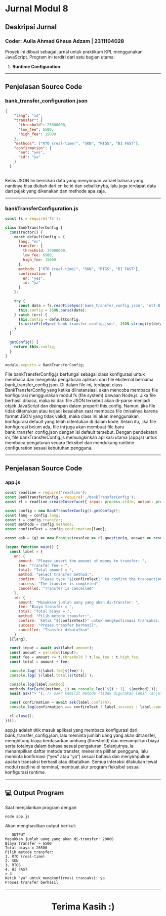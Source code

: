 # Jurnal Modul 8

## Deskripsi Jurnal
<h3>Coder: Aulia Ahmad Ghaus Adzam | 2311104028</h3>

Proyek ini dibuat sebagai jurnal untuk praktikum KPL menggunakan JavaScript. Program ini terdiri dari satu bagian utama:
1. **Runtime Configuration**.

---

## Penjelasan Source Code

### bank_transfer_configuration.json
```json
{
    "lang": "id",
    "transfer": {
      "threshold": 25000000,
      "low_fee": 6500,
      "high_fee": 15000
    },
    "methods": ["RTO (real-time)", "SKN", "RTGS", "BI FAST"],
    "confirmation": {
      "en": "yes",
      "id": "ya"
    }
  }
  

```
<p>Kelas JSON Ini berisikan data yang menyimpan variael bahasa yang nantinya bisa diubah dari en ke id dan sebaliknyba, lalu juga
terdapat data dari pajak yang dikenakan dan methode apa saja.</p>

---

### bankTransferConfiguration.js
```javascript
const fs = require('fs');

class BankTransferConfig {
  constructor() {
    const defaultConfig = {
      lang: "en",
      transfer: {
        threshold: 25000000,
        low_fee: 6500,
        high_fee: 15000
      },
      methods: ["RTO (real-time)", "SKN", "RTGS", "BI FAST"],
      confirmation: {
        en: "yes",
        id: "ya"
      }
    };

    try {
      const data = fs.readFileSync('bank_transfer_config.json', 'utf-8');
      this.config = JSON.parse(data);
    } catch (err) {
      this.config = defaultConfig;
      fs.writeFileSync('bank_transfer_config.json', JSON.stringify(defaultConfig, null, 2));
    }
  }

  getConfig() {
    return this.config;
  }
}

module.exports = BankTransferConfig;


```
<p>File bankTransferConfig.js berfungsi sebagai class konfigurasi untuk membaca dan mengelola pengaturan aplikasi dari file eksternal bernama bank_transfer_config.json. Di dalam file ini, terdapat class BankTransferConfig yang ketika diinstansiasi, akan mencoba membaca file konfigurasi menggunakan modul fs (file system) bawaan Node.js. Jika file berhasil dibaca, maka isi dari file JSON tersebut akan di-parse menjadi objek JavaScript dan disimpan dalam properti this.config. Namun, jika file tidak ditemukan atau terjadi kesalahan saat membaca file (misalnya karena format JSON yang tidak valid), maka class ini akan menggunakan konfigurasi default yang telah ditentukan di dalam kode. Selain itu, jika file konfigurasi belum ada, file ini juga akan membuat file baru bank_transfer_config.json dengan isi default tersebut. Dengan pendekatan ini, file bankTransferConfig.js memungkinkan aplikasi utama (app.js) untuk membaca pengaturan secara fleksibel dan mendukung runtime configuration sesuai kebutuhan pengguna.</p>

---

## Penjelasan Source Code

### app.js
```javascript
const readline = require('readline');
const BankTransferConfig = require('./bankTransferConfig');
const rl = readline.createInterface({ input: process.stdin, output: process.stdout });

const config = new BankTransferConfig().getConfig();
const lang = config.lang;
const t = config.transfer;
const methods = config.methods;
const confirmText = config.confirmation[lang];

const ask = (q) => new Promise(resolve => rl.question(q, answer => resolve(answer)));

(async function main() {
  const label = {
    en: {
      amount: "Please insert the amount of money to transfer: ",
      fee: "Transfer fee = ",
      total: "Total amount = ",
      method: "Select transfer method:",
      confirm: `Please type "${confirmText}" to confirm the transaction: `,
      success: "The transfer is completed",
      cancelled: "Transfer is cancelled"
    },
    id: {
      amount: "Masukkan jumlah uang yang akan di-transfer: ",
      fee: "Biaya transfer = ",
      total: "Total biaya = ",
      method: "Pilih metode transfer:",
      confirm: `Ketik "${confirmText}" untuk mengkonfirmasi transaksi: `,
      success: "Proses transfer berhasil",
      cancelled: "Transfer dibatalkan"
    }
  }[lang];

  const input = await ask(label.amount);
  const amount = parseInt(input);
  const fee = amount <= t.threshold ? t.low_fee : t.high_fee;
  const total = amount + fee;

  console.log(`${label.fee}${fee}`);
  console.log(`${label.total}${total}`);

  console.log(label.method);
  methods.forEach((method, i) => console.log(`${i + 1}. ${method}`));
  await ask("> "); // user memilih metode (tidak digunakan lebih lanjut)

  const confirmation = await ask(label.confirm);
  console.log(confirmation === confirmText ? label.success : label.cancelled);

  rl.close();
})();

```
<p>app.js adalah titik masuk aplikasi yang membaca konfigurasi dari bank_transfer_config.json, lalu meminta jumlah uang yang akan ditransfer, menghitung biaya berdasarkan ambang (threshold) dan menampilkan biaya serta totalnya dalam bahasa sesuai pengaturan. Selanjutnya, ia menampilkan daftar metode transfer, menerima pilihan pengguna, lalu meminta konfirmasi (“yes” atau “ya”) sesuai bahasa dan menyimpulkan apakah transaksi berhasil atau dibatalkan. Semua interaksi dilakukan lewat modul readline di terminal, membuat alur program fleksibel sesuai konfigurasi runtime.</p>

---

## 💻 Output Program
Saat menjalankan program dengan:
```
node app.js
```
Akan menghasilkan output berikut:
```
-- OUTPUT --
Masukkan jumlah uang yang akan di-transfer: 20000
Biaya transfer = 6500
Total biaya = 26500
Pilih metode transfer:
1. RTO (real-time)
2. SKN
3. RTGS
4. BI FAST
> 4
Ketik "ya" untuk mengkonfirmasi transaksi: ya
Proses transfer berhasil
```
---

<h1 style ='text-align: center'>Terima Kasih :)</h1>